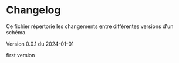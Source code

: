 <MenuSchema />

# Changelog
Ce fichier répertorie les changements entre différentes versions d'un schéma.

Version 0.0.1 du 2024-01-01

first version